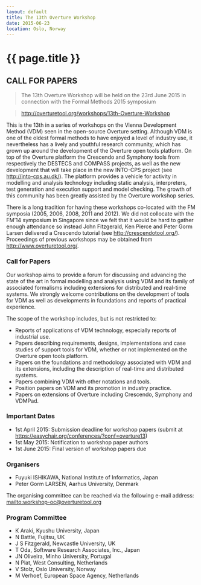 ```yaml
---
layout: default
title: The 13th Overture Workshop
date: 2015-06-23
location: Oslo, Norway
---
```


# {{ page.title }}

## CALL FOR PAPERS

> The 13th Overture Workshop
> will be held on the 23rd June 2015 in connection with the Formal Methods 2015 symposium

> <http://overturetool.org/workshops/13th-Overture-Workshop>

This is the 13th in a series of workshops on the Vienna Development Method (VDM) seen in the open-source Overture setting. Although VDM is one of the oldest formal methods to have enjoyed a level of industry use, it nevertheless has a lively and youthful research community, which has grown up around the development of the Overture open tools platform. On top of the Overture platform the Crescendo and Symphony tools from respectively the DESTECS and COMPASS projects, as well as the new development that will take place in the new INTO-CPS project (see <http://into-cps.au.dk/>). The platform provides a vehicle for activity in modelling and analysis technology including static analysis, interpreters, test generation and execution support and model checking. The growth of this community has been greatly assisted by the Overture workshop series.

There is a long tradition for having these workshops co-located with the FM symposia (2005, 2006, 2008, 2011 and 2012). We did not collocate with the FM’14 symposium in Singapore since we felt that it would be hard to gather enough attendance so instead John Fitzgerald, Ken Pierce and Peter Gorm Larsen delivered a Crescendo tutorial (see <http://crescendotool.org/>). Proceedings of previous workshops may be obtained from <http://www.overturetool.org/>.

### Call for Papers

Our workshop aims to provide a forum for discussing and advancing the state of the art in formal modelling and analysis using VDM and its family of associated formalisms including extensions for distributed and real-time systems. We strongly welcome contributions on the development of tools for VDM as well as developments in foundations and reports of practical experience.

The scope of the workshop includes, but is not restricted to: 

* Reports of applications of VDM technology, especially reports of industrial use. 
* Papers describing requirements, designs, implementations and case studies of support tools for VDM, whether or not implemented on the Overture open tools platform. 
* Papers on the foundations and methodology associated with VDM and its extensions, including the description of real-time and distributed systems. 
* Papers combining VDM with other notations and tools.
* Position papers on VDM and its promotion in industry practice. 
* Papers on extensions of Overture including Crescendo, Symphony and VDMPad.

### Important Dates

* 1st April 2015: Submission deadline for workshop papers (submit at https://easychair.org/conferences/?conf=overture13)
* 1st May 2015: Notification to workshop paper authors
* 1st June 2015: Final version of workshop papers due

### Organisers

* Fuyuki ISHIKAWA, National Institute of Informatics, Japan
* Peter Gorm LARSEN, Aarhus University, Denmark 

The organising committee can be reached via the following e-mail address:  <mailto:workshop-oc@overturetool.org>

### Program Committee

* K Araki, Kyushu University, Japan
* N Battle, Fujitsu, UK
* J S Fitzgerald, Newcastle University, UK
* T Oda,  Software Research Associates, Inc., Japan
* JN Oliveira, Minho University, Portugal
* N Plat, West Consulting, Netherlands
* V Stolz, Oslo University, Norway
* M Verhoef, European Space Agency, Netherlands
